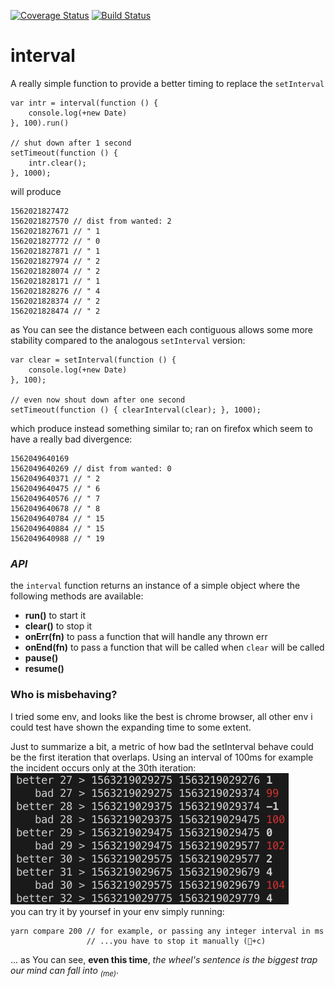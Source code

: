 [![Coverage Status](https://coveralls.io/repos/github/fedeghe/interval/badge.svg?branch=master)](https://coveralls.io/github/fedeghe/interval?branch=master)
[![Build Status](https://travis-ci.org/fedeghe/interval.svg?branch=master)](https://travis-ci.org/fedeghe/interval)
# interval

A really simple function to provide a better timing to replace the `setInterval`

```
var intr = interval(function () {
    console.log(+new Date)
}, 100).run()

// shut down after 1 second
setTimeout(function () {
    intr.clear();
}, 1000);
```

will produce

```
1562021827472
1562021827570 // dist from wanted: 2
1562021827671 // " 1
1562021827772 // " 0
1562021827871 // " 1 
1562021827974 // " 2
1562021828074 // " 2
1562021828171 // " 1
1562021828276 // " 4
1562021828374 // " 2
1562021828474 // " 2
```
as You can see the distance between each contiguous allows some more stability compared to the analogous `setInterval` version:

```
var clear = setInterval(function () {
    console.log(+new Date)
}, 100);

// even now shout down after one second
setTimeout(function () { clearInterval(clear); }, 1000);
```
which produce instead something similar to; ran on firefox which seem to have a really bad divergence:
```
1562049640169
1562049640269 // dist from wanted: 0
1562049640371 // " 2
1562049640475 // " 6
1562049640576 // " 7
1562049640678 // " 8
1562049640784 // " 15
1562049640884 // " 15
1562049640988 // " 19
```
### _API_
the `interval` function returns an instance of a simple object where the following methods are available:
- **run()** to start it
- **clear()** to stop it
- **onErr(fn)** to pass a function that will handle any thrown err
- **onEnd(fn)** to pass a function that will be called when `clear` will be called  
- **pause()**
- **resume()**

### Who is misbehaving?  
I tried some env, and looks like the best is chrome browser, all other env i could test have shown the expanding time to some extent.  

Just to summarize a bit, a metric of how bad the setInterval behave could be the first iteration that overlaps. 
Using an interval of 100ms for example the incident occurs only at the 30th iteration:  
![malta logo](https://raw.githubusercontent.com/fedeghe/interval/master/compare/100.png)  
you can try it by yoursef in your env simply running:  
```
yarn compare 200 // for example, or passing any integer interval in ms
                 // ...you have to stop it manually (+c)
```

... as You can see, **even this time**, _the wheel's sentence is the biggest trap our mind can fall into <sub>(me)</sub>_.






